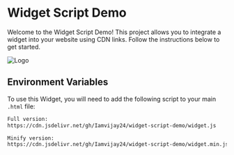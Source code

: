 # Widget Script Demo

Welcome to the Widget Script Demo! This project allows you to integrate a widget into your website using CDN links. Follow the instructions below to get started.

![Logo](https://picsxtra.com/images/2025/01/16/Bot-face-logo.png)

## Environment Variables

To use this Widget, you will need to add the following script to your main `.html` file:

```bash
Full version:
https://cdn.jsdelivr.net/gh/Iamvijay24/widget-script-demo/widget.js

Minify version:
https://cdn.jsdelivr.net/gh/Iamvijay24/widget-script-demo/widget.min.js